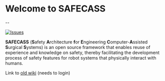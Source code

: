 # Welcome to SAFECASS
--

[![Issues](https://img.shields.io/github/issues/safecass/safecass.svg)](https://github.com/minyang/safecass/issues)

**SAFECASS** (**S**afety **A**rchitecture **f**or **E**ngineering
**C**omputer-**A**ssisted **S**urgical **S**ystems) is an open source framework
that enables reuse of experience and knowledge on safety, thereby facilitating
the development process of safety features for robot systems that physically
interact with humans.

Link to [old wiki](https://github.com/minyang/safecass/wiki) (needs to login)
